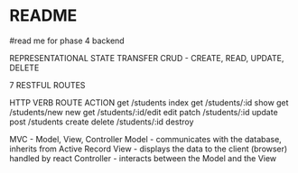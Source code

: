 # README

#read me for phase 4 backend

REPRESENTATIONAL STATE TRANSFER
CRUD - CREATE, READ, UPDATE, DELETE

7 RESTFUL ROUTES

HTTP VERB               ROUTE                   ACTION
get                     /students               index
get                     /students/:id           show
get                     /students/new           new
get                     /students/:id/edit      edit
patch                   /students/:id           update
post                    /students               create
delete                  /students/:id           destroy

MVC - Model, View, Controller
Model - communicates with the database, inherits from Active Record
View - displays the data to the client (browser) handled by react
Controller - interacts between the Model and the View

